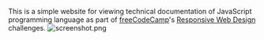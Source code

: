 This is a simple website for viewing technical documentation of JavaScript programming language as part of [freeCodeCamp](https://www.freecodecamp.org)'s [Responsive Web Design](https://www.freecodecamp.org/learn/responsive-web-design/) challenges.
![screenshot.png](https://github.com/zeetaen1989/technicalDocumentationPage/blob/master/screenshot.png)
